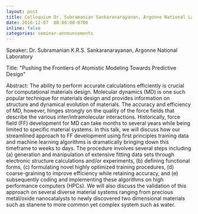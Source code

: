```yaml
---
layout: post
title: Colloquium Dr. Subramanian Sankaranarayanan, Argonne National Laboratory
date: 2016-12-07  08:00:00-0700
inline: false
categories: seminar-announcements
---
```


Speaker: Dr. Subramanian K.R.S. Sankaranarayanan, Argonne National Laboratory

Title: "Pushing the Frontiers of Atomistic Modeling Towards Predictive Design"


Abstract: 
The ability to perform accurate calculations efficiently is crucial for computational materials design. Molecular dynamics (MD) is one such popular technique for materials design and provides information on structure and dynamical evolution of materials. The accuracy and efficiency of MD, however, hinges strongly on the quality of the force fields that describe the various  inter/intramolecular interactions. Historically, force field (FF) development for MD can take months to several years while being limited to specific material systems. In this talk, we will discuss how our streamlined approach to FF development using first principles training data and machine learning algorithms is dramatically bringing down this timeframe to weeks to days. The procedure involves several steps including (a) generation and manipulation of extensive fitting data sets through electronic structure calculations and/or experiments, (b) defining functional forms, (c) formulating novel highly optimized training procedures, (d) coarse-graining to improve efficiency while retaining accuracy, and (e) subsequently coding and implementing these algorithms on high performance computers (HPCs). We will also discuss the validation of this approach on several diverse material systems ranging from precious metal/oxide nanocatalysts to newly discovered two dimensional materials such as stanene to more common yet complex system such as water.


